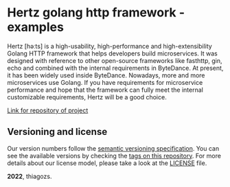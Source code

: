 # Hertz golang http framework - examples

Hertz [həːts] is a high-usability, high-performance and high-extensibility Golang HTTP framework that helps developers build microservices. It was designed with reference to other open-source frameworks like fasthttp, gin, echo and combined with the internal requirements in ByteDance. At present, it has been widely used inside ByteDance. Nowadays, more and more microservices use Golang. If you have requirements for microservice performance and hope that the framework can fully meet the internal customizable requirements, Hertz will be a good choice.

[Link for repository of project](https://github.com/cloudwego/hertz)

## Versioning and license

Our version numbers follow the [semantic versioning specification](http://semver.org/). You can see the available versions by checking the [tags on this repository](https://github.com/thiagozs/go-hertz-examples/tags). For more details about our license model, please take a look at the [LICENSE](LICENSE) file.

**2022**, thiagozs.
